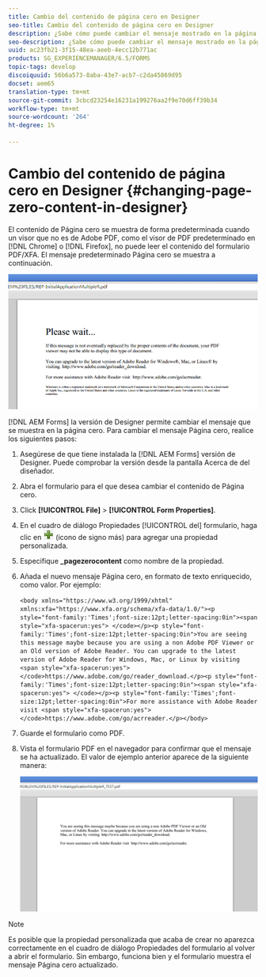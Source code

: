 ```yaml
---
title: Cambio del contenido de página cero en Designer
seo-title: Cambio del contenido de página cero en Designer
description: ¿Sabe cómo puede cambiar el mensaje mostrado en la página cero de un archivo PDF XFA al visualizarlo en un visor que no es de Adobe PDF?
seo-description: ¿Sabe cómo puede cambiar el mensaje mostrado en la página cero de un archivo PDF XFA al visualizarlo en un visor que no es de Adobe PDF?
uuid: ac23fb21-3f15-48ea-aeeb-4ecc12b771ac
products: SG_EXPERIENCEMANAGER/6.5/FORMS
topic-tags: develop
discoiquuid: 56b6a573-8aba-43e7-acb7-c2da45869d95
docset: aem65
translation-type: tm+mt
source-git-commit: 3cbcd23254e16231a199276aa2f9e70d6ff39b34
workflow-type: tm+mt
source-wordcount: '264'
ht-degree: 1%

---
```



# Cambio del contenido de página cero en Designer {#changing-page-zero-content-in-designer}

El contenido de Página cero se muestra de forma predeterminada cuando un visor que no es de Adobe PDF, como el visor de PDF predeterminado en [!DNL Chrome] o [!DNL Firefox], no puede leer el contenido del formulario PDF/XFA. El mensaje predeterminado Página cero se muestra a continuación.

![defaultpage0message](assets/defaultpage0message.png)

[!DNL AEM Forms] la versión de Designer permite cambiar el mensaje que se muestra en la página cero. Para cambiar el mensaje Página cero, realice los siguientes pasos:

1. Asegúrese de que tiene instalada la [!DNL AEM Forms] versión de Designer. Puede comprobar la versión desde la pantalla Acerca de del diseñador.

1. Abra el formulario para el que desea cambiar el contenido de Página cero.

1. Click **[!UICONTROL File]** > **[!UICONTROL Form Properties]**.

1. En el cuadro de diálogo Propiedades [!UICONTROL del] formulario, haga clic en ![más](assets/plus.png) (icono de signo más) para agregar una propiedad personalizada.

1. Especifique **_pagezerocontent** como nombre de la propiedad.
1. Añada el nuevo mensaje Página cero, en formato de texto enriquecido, como valor. Por ejemplo:


   `<body xmlns="https://www.w3.org/1999/xhtml" xmlns:xfa="https://www.xfa.org/schema/xfa-data/1.0/"><p style="font-family:'Times';font-size:12pt;letter-spacing:0in"><span style="xfa-spacerun:yes"> </code></p><p style="font-family:'Times';font-size:12pt;letter-spacing:0in">You are seeing this message maybe because you are using a non Adobe PDF Viewer or an Old version of Adobe Reader. You can upgrade to the latest version of Adobe Reader for Windows, Mac, or Linux by visiting <span style="xfa-spacerun:yes"> </code>https://www.adobe.com/go/reader_download.</p><p style="font-family:'Times';font-size:12pt;letter-spacing:0in"><span style="xfa-spacerun:yes"> </code></p><p style="font-family:'Times';font-size:12pt;letter-spacing:0in">For more assistance with Adobe Reader visit <span style="xfa-spacerun:yes"> </code>https://www.adobe.com/go/acrreader.</p></body>`

1. Guarde el formulario como PDF.

1. Vista el formulario PDF en el navegador para confirmar que el mensaje se ha actualizado. El valor de ejemplo anterior aparece de la siguiente manera:

   ![change message](assets/changedmessage.png)

>[!NOTE]
>
>Es posible que la propiedad personalizada que acaba de crear no aparezca correctamente en el cuadro de diálogo Propiedades del formulario al volver a abrir el formulario. Sin embargo, funciona bien y el formulario muestra el mensaje Página cero actualizado.
